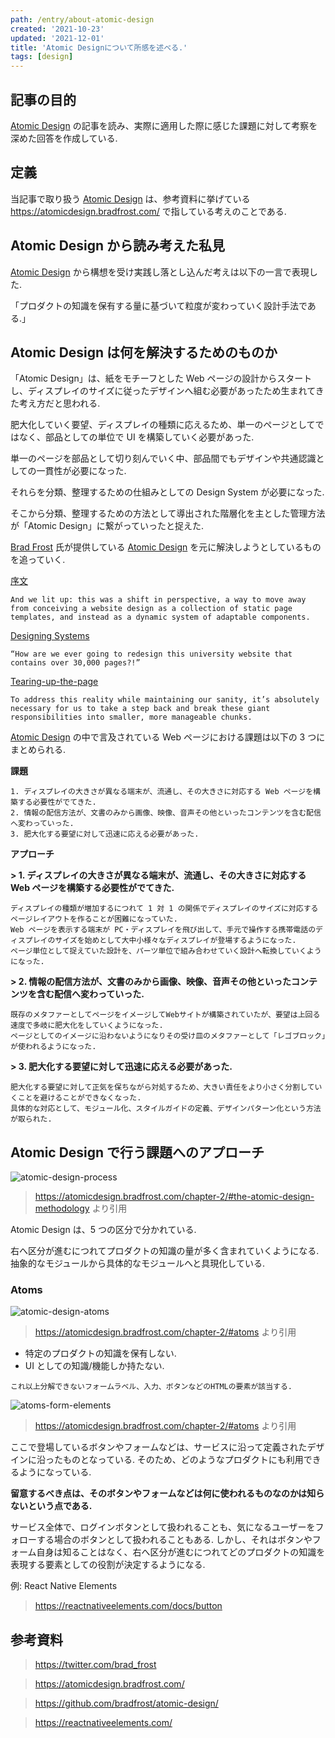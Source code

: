 ```yaml
---
path: /entry/about-atomic-design
created: '2021-10-23'
updated: '2021-12-01'
title: 'Atomic Designについて所感を述べる.'
tags: [design]
---
```


## 記事の目的

[Atomic Design](https://atomicdesign.bradfrost.com/) の記事を読み、実際に適用した際に感じた課題に対して考察を深めた回答を作成している.

## 定義

当記事で取り扱う [Atomic Design](https://atomicdesign.bradfrost.com/) は、参考資料に挙げている https://atomicdesign.bradfrost.com/ で指している考えのことである.

## Atomic Design から読み考えた私見

[Atomic Design](https://atomicdesign.bradfrost.com/) から構想を受け実践し落とし込んだ考えは以下の一言で表現した.

「プロダクトの知識を保有する量に基づいて粒度が変わっていく設計手法である.」

## Atomic Design は何を解決するためのものか

「Atomic Design」は、紙をモチーフとした Web ページの設計からスタートし、ディスプレイのサイズに従ったデザインへ組む必要があったため生まれてきた考え方だと思われる.

肥大化していく要望、ディスプレイの種類に応えるため、単一のページとしてではなく、部品としての単位で UI を構築していく必要があった.

単一のページを部品として切り刻んでいく中、部品間でもデザインや共通認識としての一貫性が必要になった.

それらを分類、整理するための仕組みとしての Design System が必要になった.

そこから分類、整理するための方法として導出された階層化を主とした管理方法が「Atomic Design」に繋がっていったと捉えた.

[Brad Frost](https://twitter.com/brad_frost) 氏が提供している [Atomic Design](https://atomicdesign.bradfrost.com/) を元に解決しようとしているものを追っていく.

[序文](https://atomicdesign.bradfrost.com/foreword/)

```
And we lit up: this was a shift in perspective, a way to move away from conceiving a website design as a collection of static page templates, and instead as a dynamic system of adaptable components.
```

[Designing Systems](https://atomicdesign.bradfrost.com/chapter-1/)

```
“How are we ever going to redesign this university website that contains over 30,000 pages?!”
```

[Tearing-up-the-page](https://atomicdesign.bradfrost.com/chapter-1/#tearing-up-the-page)

```
To address this reality while maintaining our sanity, it’s absolutely necessary for us to take a step back and break these giant responsibilities into smaller, more manageable chunks.
```

[Atomic Design](https://atomicdesign.bradfrost.com/) の中で言及されている Web ページにおける課題は以下の 3 つにまとめられる.

**課題**

```
1. ディスプレイの大きさが異なる端末が、流通し、その大きさに対応する Web ページを構築する必要性がでてきた.
2. 情報の配信方法が、文書のみから画像、映像、音声その他といったコンテンツを含む配信へ変わっていった.
3. 肥大化する要望に対して迅速に応える必要があった.
```

**アプローチ**

**> 1. ディスプレイの大きさが異なる端末が、流通し、その大きさに対応する Web ページを構築する必要性がでてきた.**

```
ディスプレイの種類が増加するにつれて 1 対 1 の関係でディスプレイのサイズに対応するページレイアウトを作ることが困難になっていた.
Web ページを表示する端末が PC・ディスプレイを飛び出して、手元で操作する携帯電話のディスプレイのサイズを始めとして大中小様々なディスプレイが登場するようになった.
ページ単位として捉えていた設計を、パーツ単位で組み合わせていく設計へ転換していくようになった.
```

**> 2. 情報の配信方法が、文書のみから画像、映像、音声その他といったコンテンツを含む配信へ変わっていった.**

```
既存のメタファーとしてページをイメージしてWebサイトが構築されていたが、要望は上回る速度で多岐に肥大化をしていくようになった.
ページとしてのイメージに沿わないようになりその受け皿のメタファーとして「レゴブロック」が使われるようになった.
```

**> 3. 肥大化する要望に対して迅速に応える必要があった.**

```
肥大化する要望に対して正気を保ちながら対処するため、大きい責任をより小さく分割していくことを避けることができなくなった.
具体的な対応として、モジュール化、スタイルガイドの定義、デザインパターン化という方法が取られた.
```

## Atomic Design で行う課題へのアプローチ

![atomic-design-process](./atomic-design-process.png)

> https://atomicdesign.bradfrost.com/chapter-2/#the-atomic-design-methodology より引用

Atomic Design は、5 つの区分で分かれている.

右へ区分が進むにつれてプロダクトの知識の量が多く含まれていくようになる.
抽象的なモジュールから具体的なモジュールへと具現化している.

### Atoms

![atomic-design-atoms](./atomic-design-atoms.png)

> https://atomicdesign.bradfrost.com/chapter-2/#atoms より引用

- 特定のプロダクトの知識を保有しない.
- UI としての知識/機能しか持たない.

```
これ以上分解できないフォームラベル、入力、ボタンなどのHTMLの要素が該当する.
```

![atoms-form-elements](./atoms-form-elements.png)

> https://atomicdesign.bradfrost.com/chapter-2/#atoms より引用

ここで登場しているボタンやフォームなどは、サービスに沿って定義されたデザインに沿ったものとなっている.
そのため、どのようなプロダクトにも利用できるようになっている.

**留意するべき点は、そのボタンやフォームなどは何に使われるものなのかは知らないという点である.**

サービス全体で、ログインボタンとして扱われることも、気になるユーザーをフォローする場合のボタンとして扱われることもある.
しかし、それはボタンやフォーム自身は知ることはなく、右へ区分が進むにつれてどのプロダクトの知識を表現する要素としての役割が決定するようになる.

例: React Native Elements

> https://reactnativeelements.com/docs/button

## 参考資料

> https://twitter.com/brad_frost

> https://atomicdesign.bradfrost.com/

> https://github.com/bradfrost/atomic-design/

> https://reactnativeelements.com/
